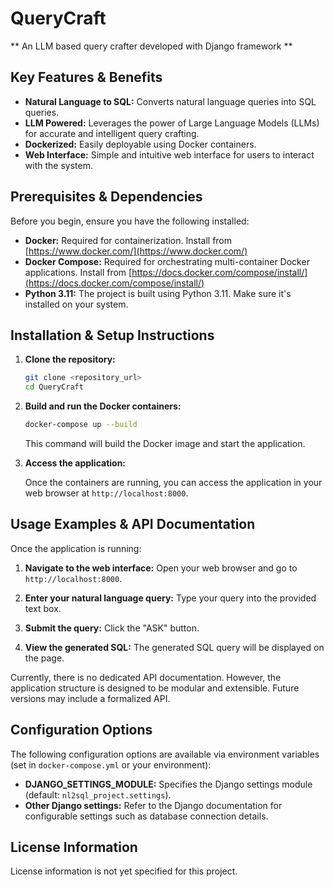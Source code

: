 # QueryCraft
 ** An LLM based query crafter developed with Django framework **

## Key Features & Benefits

*   **Natural Language to SQL:** Converts natural language queries into SQL queries.
*   **LLM Powered:** Leverages the power of Large Language Models (LLMs) for accurate and intelligent query crafting.
*   **Dockerized:** Easily deployable using Docker containers.
*   **Web Interface:** Simple and intuitive web interface for users to interact with the system.

## Prerequisites & Dependencies

Before you begin, ensure you have the following installed:

*   **Docker:**  Required for containerization.  Install from [https://www.docker.com/](https://www.docker.com/)
*   **Docker Compose:** Required for orchestrating multi-container Docker applications. Install from [https://docs.docker.com/compose/install/](https://docs.docker.com/compose/install/)
*   **Python 3.11:**  The project is built using Python 3.11. Make sure it's installed on your system.

## Installation & Setup Instructions

1.  **Clone the repository:**

    ```bash
    git clone <repository_url>
    cd QueryCraft
    ```

2.  **Build and run the Docker containers:**

    ```bash
    docker-compose up --build
    ```

    This command will build the Docker image and start the application.

3.  **Access the application:**

    Once the containers are running, you can access the application in your web browser at `http://localhost:8000`.

## Usage Examples & API Documentation

Once the application is running:

1.  **Navigate to the web interface:** Open your web browser and go to `http://localhost:8000`.

2.  **Enter your natural language query:** Type your query into the provided text box.

3.  **Submit the query:** Click the "ASK" button.

4.  **View the generated SQL:** The generated SQL query will be displayed on the page.

Currently, there is no dedicated API documentation. However, the application structure is designed to be modular and extensible. Future versions may include a formalized API.

## Configuration Options

The following configuration options are available via environment variables (set in `docker-compose.yml` or your environment):

*   **DJANGO_SETTINGS_MODULE:** Specifies the Django settings module (default: `nl2sql_project.settings`).
*   **Other Django settings:** Refer to the Django documentation for configurable settings such as database connection details.


## License Information
License information is not yet specified for this project.

